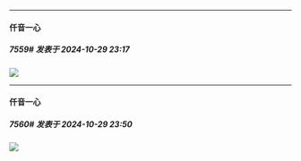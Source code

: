 ﻿
*****

####  仟音一心  
##### 7559#       发表于 2024-10-29 23:17

<img src="https://p.sda1.dev/19/d266985e1db0113f1deb5af19e30eaf4/image.jpg" referrerpolicy="no-referrer">


*****

####  仟音一心  
##### 7560#       发表于 2024-10-29 23:50

<img src="https://p.sda1.dev/19/4e91ebbf9e61f2ec0b0e624f96d8df0d/image.jpg" referrerpolicy="no-referrer">

